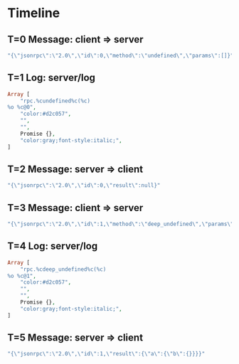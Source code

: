 # Timeline

## T=0 Message: client => server

```php
"{\"jsonrpc\":\"2.0\",\"id\":0,\"method\":\"undefined\",\"params\":[]}"
```

## T=1 Log: server/log

```php
Array [
    "rpc.%cundefined%c(%c)
%o %c@0",
    "color:#d2c057",
    "",
    "",
    Promise {},
    "color:gray;font-style:italic;",
]
```

## T=2 Message: server => client

```php
"{\"jsonrpc\":\"2.0\",\"id\":0,\"result\":null}"
```

## T=3 Message: client => server

```php
"{\"jsonrpc\":\"2.0\",\"id\":1,\"method\":\"deep_undefined\",\"params\":[]}"
```

## T=4 Log: server/log

```php
Array [
    "rpc.%cdeep_undefined%c(%c)
%o %c@1",
    "color:#d2c057",
    "",
    "",
    Promise {},
    "color:gray;font-style:italic;",
]
```

## T=5 Message: server => client

```php
"{\"jsonrpc\":\"2.0\",\"id\":1,\"result\":{\"a\":{\"b\":{}}}}"
```
